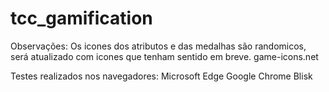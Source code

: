 # tcc_gamification
Observações:
Os icones dos atributos e das medalhas são randomicos, será atualizado com icones que tenham sentido em breve.
game-icons.net

Testes realizados nos navegadores:
Microsoft Edge
Google Chrome
Blisk
